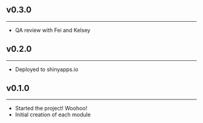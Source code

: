 ## v0.3.0
---------------------------------
* QA review with Fei and Kelsey

## v0.2.0
----------------------------------
* Deployed to shinyapps.io


## v0.1.0
-----------------------------------
* Started the project! Woohoo!
* Initial creation of each module
